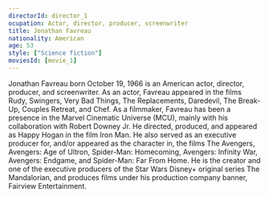 ```yaml
---
directorId: director_1
ocupation: Actor, director, producer, screenwriter
title: Jonathan Favreau
nationality: American
age: 53
style: ["Science fiction"]
moviesId: [movie_1]
---
```


Jonathan Favreau born October 19, 1966 is an American actor, director, producer, and screenwriter.
As an actor, Favreau appeared in the films Rudy, Swingers, Very Bad Things, The Replacements, Daredevil, The Break-Up, Couples Retreat, and Chef.
As a filmmaker, Favreau has been a presence in the Marvel Cinematic Universe (MCU), mainly with his collaboration with Robert Downey Jr. He directed, produced, and appeared as Happy Hogan in the film Iron Man.
He also served as an executive producer for, and/or appeared as the character in, the films The Avengers, Avengers: Age of Ultron, Spider-Man: Homecoming, Avengers: Infinity War, Avengers: Endgame, and Spider-Man: Far From Home. He is the creator and one of the executive producers of the Star Wars Disney+ original series The Mandalorian, and produces films under his production company banner, Fairview Entertainment.
